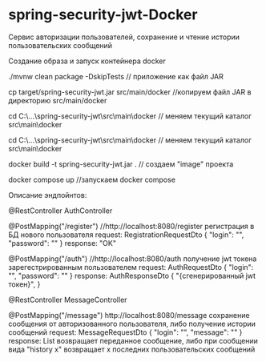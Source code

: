 # spring-security-jwt-Docker

Сервис авторизации пользователей, сохранение и чтение истории пользовательских сообщений


Создание образа и запуск контейнера docker


./mvnw clean package -DskipTests // приложение как файл JAR

cp target/spring-security-jwt.jar src/main/docker //копируем файл JAR в директорию src/main/docker

cd C:\\...\spring-security-jwt\src\main\docker // меняем текущий каталог src\main\docker

cd C:\\...\spring-security-jwt\src\main\docker // меняем текущий каталог src\main\docker  

docker build -t spring-security-jwt.jar .   // создаем "image"  проекта

docker compose up   //запускаем docker compose


Описание эндпойнтов:  

@RestController AuthController

@PostMapping("/register")   //http://localhost:8080/register
регистрация в БД нового пользователя request: RegistrationRequestDto { "login": "", "password": "" } response: "OK"

@PostMapping("/auth")    //http://localhost:8080/auth
получение jwt токена зарегестрированным пользователем request: AuthRequestDto { "login": "", "password": "" } response: AuthResponseDto { "{сгенерированный jwt токен}", }

@RestController MessageController

@PostMapping("/message")  http://localhost:8080/message
сохранение сообщения от авторизованного пользователя, либо получение истории сообщений request: MessageRequestDto { "login": "", "message": "" } response: List возвращает переданное сообщение, либо при сообщении вида "history x" возвращает х последних пользовательских сообщений


